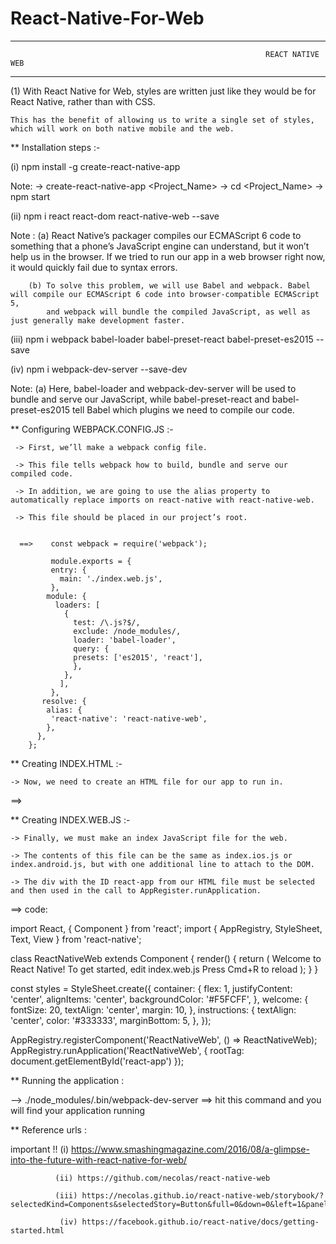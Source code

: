 # React-Native-For-Web

*****************************************************************************************************************************************************
                                                             REACT NATIVE WEB
****************************************************************************************************************************************************

(1) With React Native for Web, styles are written just like they would be for React Native, rather than with CSS.
    
    This has the benefit of allowing us to write a single set of styles, which will work on both native mobile and the web.
 
** Installation steps :-

  (i) npm install -g create-react-native-app

  Note: -> create-react-native-app <Project_Name>
        -> cd <Project_Name>
        -> npm start

  (ii) npm i react react-dom react-native-web --save

  Note : (a) React Native’s packager compiles our ECMAScript 6 code to something that a phone’s JavaScript engine can understand, but it won’t
             help us in the browser. If we tried to run our app in a web browser right now, it would quickly fail due to syntax errors.

        (b) To solve this problem, we will use Babel and webpack. Babel will compile our ECMAScript 6 code into browser-compatible ECMAScript 5, 
            and webpack will bundle the compiled JavaScript, as well as just generally make development faster. 

  (iii) npm i webpack babel-loader babel-preset-react babel-preset-es2015 --save

  (iv) npm i webpack-dev-server --save-dev


  Note:   (a) Here, babel-loader and webpack-dev-server will be used to bundle and serve our JavaScript,
              while babel-preset-react and babel-preset-es2015 tell Babel which plugins we need to compile our code.

** Configuring WEBPACK.CONFIG.JS :-

     -> First, we’ll make a webpack config file.
   
     -> This file tells webpack how to build, bundle and serve our compiled code. 

     -> In addition, we are going to use the alias property to automatically replace imports on react-native with react-native-web.

     -> This file should be placed in our project’s root.


      ==>    const webpack = require('webpack');

             module.exports = {
             entry: {
               main: './index.web.js',
             },
            module: {
              loaders: [
                {
                  test: /\.js?$/,
                  exclude: /node_modules/,
                  loader: 'babel-loader',
                  query: {
                  presets: ['es2015', 'react'],
                  },
                },
               ],
             },
           resolve: {
            alias: {
             'react-native': 'react-native-web',
            },
          },
        };

** Creating INDEX.HTML :-

    -> Now, we need to create an HTML file for our app to run in.


==> <!DOCTYPE html>
    <html>
     <head>
     <title>React Native Web</title>
     <meta charSet="utf-8" />
     <meta content="initial-scale=1,width=device-width" name="viewport" />
    </head>
    <body>
     <div id="react-app"></div>
      <script type="text/javascript" src="/bundle.js"></script>
    </body>
   </html>


** Creating INDEX.WEB.JS :- 

    -> Finally, we must make an index JavaScript file for the web.

    -> The contents of this file can be the same as index.ios.js or index.android.js, but with one additional line to attach to the DOM.

    -> The div with the ID react-app from our HTML file must be selected and then used in the call to AppRegister.runApplication.

==>  code:

import React, { Component } from 'react';
import {
  AppRegistry,
  StyleSheet,
  Text,
  View
} from 'react-native';

class ReactNativeWeb extends Component {
  render() {
    return (
      <View style={styles.container}>
        <Text style={styles.welcome}>
          Welcome to React Native!
        </Text>
        <Text style={styles.instructions}>
          To get started, edit index.web.js
        </Text>
        <Text style={styles.instructions}>
          Press Cmd+R to reload
        </Text>
      </View>
    );
  }
}

const styles = StyleSheet.create({
  container: {
    flex: 1,
    justifyContent: 'center',
    alignItems: 'center',
    backgroundColor: '#F5FCFF',
  },
  welcome: {
    fontSize: 20,
    textAlign: 'center',
    margin: 10,
  },
  instructions: {
    textAlign: 'center',
    color: '#333333',
    marginBottom: 5,
  },
});

AppRegistry.registerComponent('ReactNativeWeb', () => ReactNativeWeb);
AppRegistry.runApplication('ReactNativeWeb', { rootTag: document.getElementById('react-app') });


** Running the application :

  --> ./node_modules/.bin/webpack-dev-server  ==> hit this command and you will find your application running



** Reference urls :

 important !! (i) https://www.smashingmagazine.com/2016/08/a-glimpse-into-the-future-with-react-native-for-web/    

              (ii) https://github.com/necolas/react-native-web

              (iii) https://necolas.github.io/react-native-web/storybook/?selectedKind=Components&selectedStory=Button&full=0&down=0&left=1&panelRight=0

               (iv) https://facebook.github.io/react-native/docs/getting-started.html
